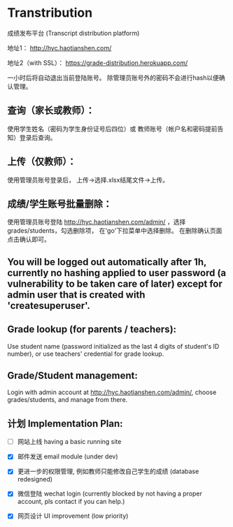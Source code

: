 # Transtribution
成绩发布平台 (Transcript distribution platform)

地址1： http://hyc.haotianshen.com/

地址2（with SSL）： https://grade-distribution.herokuapp.com/

一小时后将自动退出当前登陆账号。 除管理员账号外的密码不会进行hash以便确认管理。 

## 查询（家长或教师）： 

使用学生姓名（密码为学生身份证号后四位）或 教师账号（帐户名和密码提前告知）登录后查询。

## 上传（仅教师）：

使用管理员账号登录后， 上传->选择.xlsx结尾文件->上传。

## 成绩/学生账号批量删除：

使用管理员账号登陆 http://hyc.haotianshen.com/admin/ ，选择grades/students，勾选删除项， 在'go'下拉菜单中选择删除。 在删除确认页面点击确认即可。


## You will be logged out automatically after 1h, currently no hashing applied to user password (a vulnerability to be taken care of later) except for admin user that is created with 'createsuperuser'.

## Grade lookup (for parents / teachers):

Use student name (password initialized as the last 4 digits of student's ID number), or use teachers' credential for grade lookup.

## Grade/Student management:

Login with admin account at http://hyc.haotianshen.com/admin/, choose grades/students, and manage from there. 


## 计划 Implementation Plan:

- [ ]  网站上线 having a basic running site

- [x]  邮件发送 email module (under dev)

- [x]  更进一步的权限管理, 例如教师只能修改自己学生的成绩 (database redesigned)

- [x]  微信登陆 wechat login (currently blocked by not having a proper account, pls contact if you can help.)

- [x]  网页设计 UI improvement (low priority)

